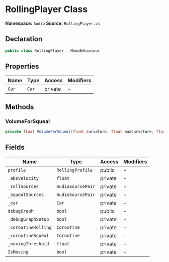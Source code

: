 # RollingPlayer Class

**Namespace:** `Audio`
**Source:** `RollingPlayer.cs`

## Declaration

```csharp
public class RollingPlayer : MonoBehaviour
```

## Properties

| Name | Type | Access | Modifiers |
|------|------|--------|-----------|
| `Car` | `Car` | private | - |

## Methods

### VolumeForSqueal

```csharp
private float VolumeForSqueal(float curvature, float maxCurvature, float absVelocity, float maxVelocityForCurve, float squeal)
```

## Fields

| Name | Type | Access | Modifiers |
|------|------|--------|-----------|
| `profile` | `RollingProfile` | public | - |
| `_absVelocity` | `float` | private | - |
| `_rollSources` | `AudioSourcePair` | private | - |
| `_squealSources` | `AudioSourcePair` | private | - |
| `_car` | `Car` | private | - |
| `debugGraph` | `bool` | public | - |
| `_debugGraphSetup` | `bool` | private | - |
| `_coroutineRolling` | `Coroutine` | private | - |
| `_coroutineSqueal` | `Coroutine` | private | - |
| `_movingThreshold` | `float` | private | - |
| `IsMoving` | `bool` | private | - |

